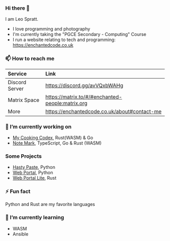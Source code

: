 ### Hi there 👋
I am Leo Spratt.

- I love programming and photography
- I'm currently taking the "PGCE Secondary - Computing" Course
- I run a website relating to tech and programming: <https://enchantedcode.co.uk>

### 📫 How to reach me
| Service | Link |
|:--------|:-----|
| Discord Server | <https://discord.gg/avVQxbWAHg> |
| Matrix Space | <https://matrix.to/#/#enchanted-people:matrix.org> |
| More | <https://enchantedcode.co.uk/about#contact-me> |

### 🔭 I’m currently working on
- [My Cooking Codex](https://github.com/my-cooking-codex/), Rust(WASM) & Go
- [Note Mark](https://github.com/enchant97/note-mark), TypeScript, Go & Rust (WASM)

### Some Projects
- [Hasty Paste](https://github.com/enchant97/hasty-paste), Python
- [Web Portal](https://github.com/enchant97/web-portal), Python
- [Web Portal Lite](https://github.com/enchant97/web-portal-lite), Rust

### ⚡ Fun fact
Python and Rust are my favorite languages

### 🌱 I’m currently learning
- WASM
- Ansible
